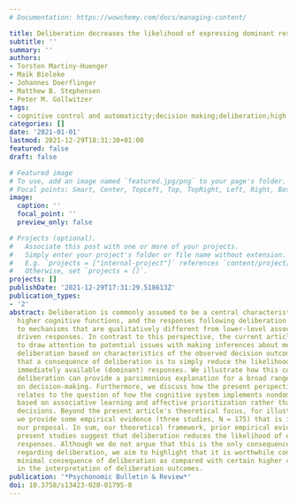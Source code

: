 ```yaml
---
# Documentation: https://wowchemy.com/docs/managing-content/

title: Deliberation decreases the likelihood of expressing dominant responses
subtitle: ''
summary: ''
authors:
- Torsten Martiny-Huenger
- Maik Bieleke
- Johannes Doerflinger
- Matthew B. Stephensen
- Peter M. Gollwitzer
tags:
- cognitive control and automaticity;decision making;deliberation;high order cognition
categories: []
date: '2021-01-01'
lastmod: 2021-12-29T18:31:30+01:00
featured: false
draft: false

# Featured image
# To use, add an image named `featured.jpg/png` to your page's folder.
# Focal points: Smart, Center, TopLeft, Top, TopRight, Left, Right, BottomLeft, Bottom, BottomRight.
image:
  caption: ''
  focal_point: ''
  preview_only: false

# Projects (optional).
#   Associate this post with one or more of your projects.
#   Simply enter your project's folder or file name without extension.
#   E.g. `projects = ["internal-project"]` references `content/project/deep-learning/index.md`.
#   Otherwise, set `projects = []`.
projects: []
publishDate: '2021-12-29T17:31:29.518613Z'
publication_types:
- '2'
abstract: Deliberation is commonly assumed to be a central characteristic of humans'
  higher cognitive functions, and the responses following deliberation are attributed
  to mechanisms that are qualitatively different from lower-level associative or affectively
  driven responses. In contrast to this perspective, the current article's aim is
  to draw attention to potential issues with making inferences about mechanisms of
  deliberation based on characteristics of the observed decision outcomes. We propose
  that a consequence of deliberation is to simply reduce the likelihood of expressing
  immediately available (dominant) responses. We illustrate how this consequence of
  deliberation can provide a parsimonious explanation for a broad range of prior research
  on decision-making. Furthermore, we discuss how the present perspective on deliberation
  relates to the question of how the cognitive system implements nondominant responses
  based on associative learning and affective prioritization rather than voluntary
  decisions. Beyond the present article's theoretical focus, for illustrative purposes,
  we provide some empirical evidence (three studies, N = 175) that is in line with
  our proposal. In sum, our theoretical framework, prior empirical evidence, and the
  present studies suggest that deliberation reduces the likelihood of expressing dominant
  responses. Although we do not argue that this is the only consequence or mechanism
  regarding deliberation, we aim to highlight that it is worthwhile considering this
  minimal consequence of deliberation as compared with certain higher cognitive functions
  in the interpretation of deliberation outcomes.
publication: '*Psychonomic Bulletin & Review*'
doi: 10.3758/s13423-020-01795-8
---
```

